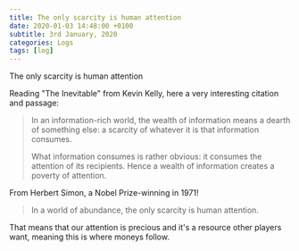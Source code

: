 ```yaml
---
title: The only scarcity is human attention
date: 2020-01-03 14:48:00 +0100
subtitle: 3rd January, 2020
categories: Logs
tags: [log]
---
```


The only scarcity is human attention

Reading "The Inevitable" from Kevin Kelly, here a very interesting citation and passage:

> In an information-rich world, the wealth of information means a dearth of something else: a scarcity of whatever it is that information consumes. 
>
> What information consumes is rather obvious: it consumes the attention of its recipients. Hence a wealth of information creates a poverty of attention.

From Herbert Simon, a Nobel Prize-winning in 1971!

> In a world of abundance, the only scarcity is human attention.

That means that our attention is precious and it's a resource other players want, meaning this is where moneys follow.